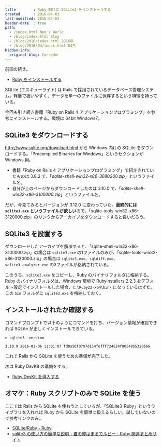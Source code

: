 ```yaml
---
title        : Ruby 向けに SQLite3 をインストールする
created      : 2016-04-03
last-modified: 2016-04-03
header-date  : true
path:
  - /index.html Neo's World
  - /blog/index.html Blog
  - /blog/2016/index.html 2016年
  - /blog/2016/04/index.html 04月
hidden-info:
  original-blog: Corredor
---
```


前回の続き。

- [Ruby をインストールする](02-01.html)

SQLite (エスキューライト) は Rails で採用されているデータベース管理システム。軽量で扱いやすく、データを単一のファイルに保存するという特徴を持っている。

今回も引き続き書籍「Ruby on Rails 4 アプリケーションプログラミング」を参考にインストールする。環境は 64bit Windows7。

## SQLite3 をダウンロードする

<http://www.sqlite.org/download.html> から Windows 向けの SQLite をダウンロードする。「Precompiled Binaries for Windows」というセクションが Windows 用。

- 書籍「Ruby on Rails 4 アプリケーションプログラミング」で紹介されていたものは 3.8.2 で、「*sqlite-shell-win32-x86-3080200.zip*」というファイル名。
- 自分が上のページからダウンロードしたのは 3.10.0 で、「*sqlite-shell-win32-x86-3100000.zip*」というファイル名。

だが、今見てみるとバージョンが 3.12.0 に変わっていた。**最終的には `sqlite3.exe` というファイルが欲しい**ので、「sqlite-tools-win32-x86-3120000.zip」のリンクからアーカイブをダウンロードすると良いだろう。

## SQLite3 を設置する

ダウンロードしたアーカイブを解凍すると、「sqlite-shell-win32-x86-3100000.zip」の場合は `sqlite3.exe` の1ファイルのみが、「sqlite-tools-win32-x86-3120000.zip」の場合は `sqlite3.exe`、`sqldiff.exe`、`sqlite3_analyzer.exe` の3ファイルが格納されている。

このうち、`sqlite3.exe` をコピーし、Ruby のバイナリフォルダに格納する。Ruby のバイナリフォルダは、Windows 環境で RubyInstallers 2.2.3 をデフォルト設定でインストールした場合、`C:\Ruby22-x64\bin\` になっているはずだ。この `bin` フォルダに `sqlite3.exe` を格納しておく。

## インストールされたか確認する

コマンドプロンプトで以下のようにコマンドを打ち、バージョン情報が確認できれば SQLite が正しくインストールできている。

```batch
> sqlite3 -version

3.10.0 2016-01-06 11:01:07 fd0a50f0797d154fefff724624f00548b5320566
```

これで Rails から SQLite を使うための準備が完了した。

次は Ruby DevKit の準備をする。

- [Ruby DevKit を導入する](04-01.html)

## オマケ：Ruby スクリプトのみで SQLite を使う

ここでは Rails から SQLite を使おうとしているが、「SQLite3-Ruby」というライブラリを入れれば Ruby から SQLite を簡単に扱えるらしい。試していないので参考リンクのみ。

- [SQLite/Ruby - Ruby](http://www.gesource.jp/programming/ruby/database/sqlite.html)
- [sqlite3 の使い方の簡単な説明 - 君の瞳はまるでルビー - Ruby 関連まとめサイト](http://www.ownway.info/Ruby/sqlite3-ruby/about)
